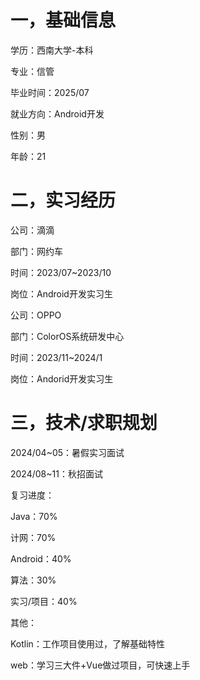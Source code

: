 # 一，基础信息


学历：西南大学-本科

专业：信管

毕业时间：2025/07

就业方向：Android开发

性别：男

年龄：21


# 二，实习经历

公司：滴滴

部门：网约车

时间：2023/07~2023/10

岗位：Android开发实习生




公司：OPPO

部门：ColorOS系统研发中心

时间：2023/11~2024/1

岗位：Andorid开发实习生


# 三，技术/求职规划


2024/04~05：暑假实习面试

2024/08~11：秋招面试



复习进度：

Java：70%

计网：70%

Android：40%

算法：30%

实习/项目：40%


其他：

Kotlin：工作项目使用过，了解基础特性

web：学习三大件+Vue做过项目，可快速上手
